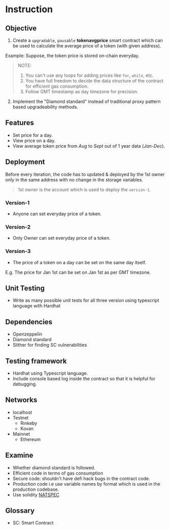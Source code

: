 # Instruction

## Objective
1. Create a `upgradable`, `pausable` __tokenavgprice__ smart contract which can be used to calculate the average price of a token (with given address).

Example: Suppose, the token price is stored on-chain everyday.
> NOTE: 
> 1. You can't use any loops for adding prices like `for`, `while`, etc.
> 2. You have full freedom to decide the data structure of the contract for efficient gas consumption.
> 3. Follow GMT timestamp as day timezone for precision.

2. Implement the "Diamond standard" instead of traditional proxy pattern based upgradeability methods.

## Features
* Set price for a day.
* View price on a day.
* View average token price from _Aug_ to _Sept_ out of 1 year data (_Jan_-_Dec_).

## Deployment
Before every iteration, the code has to updated & deployed by the 1st owner only in the same address with no change in the storage variables.

> 1st owner is the account which is used to deploy the `version-1`.

### Version-1
* Anyone can set everyday price of a token.

### Version-2
* Only Owner can set everyday price of a token.

### Version-3
* The price of a token on a day can be set on the same day itself.

E.g. The price for Jan 1st can be set on Jan 1st as per GMT timezone. 

## Unit Testing
* Write as many possible unit tests for all three version using typescript language with Hardhat

## Dependencies
* Openzeppelin
* Diamond standard
* Slither for finding SC vulnerabilities

## Testing framework
* Hardhat using Typescript language.
* Include console based log inside the contract so that it is helpful for debugging.

## Networks
* localhost
* Testnet
	- Rinkeby
	- Kovan
* Mainnet
	- Ethereum

## Examine
* Whether diamond standard is followed.
* Efficient code in terms of gas consumption
* Secure code: shouldn't have defi hack bugs in the contract code.
* Production code i.e use variable names by format which is used in the production codebase.
* Use solidity [NATSPEC](https://docs.soliditylang.org/en/latest/style-guide.html#natspec)

## Glossary
* SC: Smart Contract
